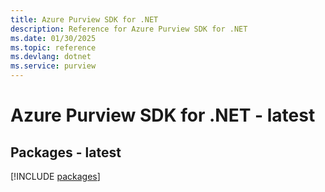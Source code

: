 ```yaml
---
title: Azure Purview SDK for .NET
description: Reference for Azure Purview SDK for .NET
ms.date: 01/30/2025
ms.topic: reference
ms.devlang: dotnet
ms.service: purview
---
```

# Azure Purview SDK for .NET - latest
## Packages - latest
[!INCLUDE [packages](purview-index.md)]